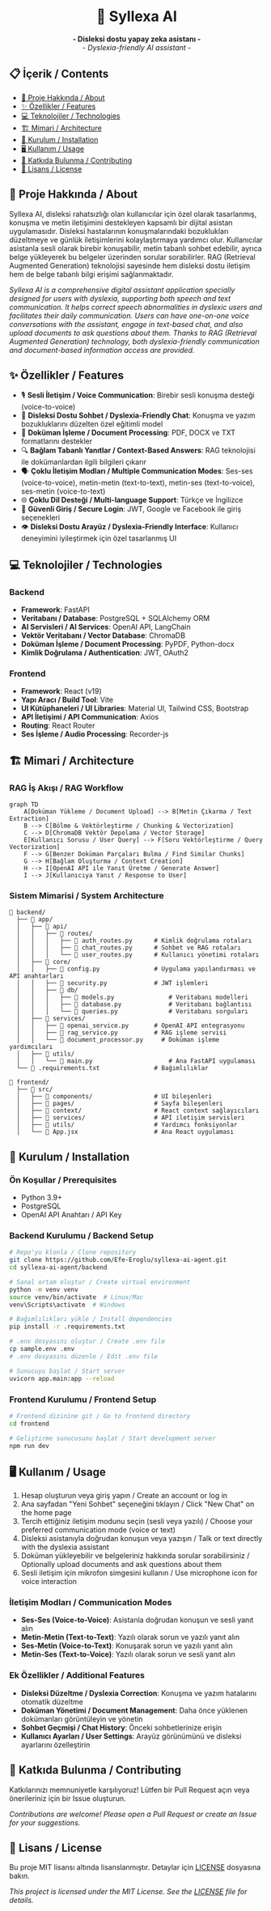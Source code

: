 <div align="center">
  <h1>🧠 Syllexa AI</h1>
  <p>
    <strong>- Disleksi dostu yapay zeka asistanı - </strong><br>
    <em>- Dyslexia-friendly AI assistant -</em>
  </p>
</div>

## 📋 İçerik / Contents

- [🚀 Proje Hakkında / About](#-proje-hakkında--about)
- [✨ Özellikler / Features](#-özellikler--features)
- [💻 Teknolojiler / Technologies](#-teknolojiler--technologies)
- [🏗️ Mimari / Architecture](#️-mimari--architecture)
- [🔧 Kurulum / Installation](#-kurulum--installation)
- [🖥️ Kullanım / Usage](#️-kullanım--usage)
- [👥 Katkıda Bulunma / Contributing](#-katkıda-bulunma--contributing)
- [📄 Lisans / License](#-lisans--license)

## 🚀 Proje Hakkında / About

Syllexa AI, disleksi rahatsızlığı olan kullanıcılar için özel olarak tasarlanmış, konuşma ve metin iletişimini destekleyen kapsamlı bir dijital asistan uygulamasıdır. Disleksi hastalarının konuşmalarındaki bozuklukları düzeltmeye ve günlük iletişimlerini kolaylaştırmaya yardımcı olur. Kullanıcılar asistanla sesli olarak birebir konuşabilir, metin tabanlı sohbet edebilir, ayrıca belge yükleyerek bu belgeler üzerinden sorular sorabilirler. RAG (Retrieval Augmented Generation) teknolojisi sayesinde hem disleksi dostu iletişim hem de belge tabanlı bilgi erişimi sağlanmaktadır.

*Syllexa AI is a comprehensive digital assistant application specially designed for users with dyslexia, supporting both speech and text communication. It helps correct speech abnormalities in dyslexic users and facilitates their daily communication. Users can have one-on-one voice conversations with the assistant, engage in text-based chat, and also upload documents to ask questions about them. Thanks to RAG (Retrieval Augmented Generation) technology, both dyslexia-friendly communication and document-based information access are provided.*

## ✨ Özellikler / Features

- 🎙️ **Sesli İletişim / Voice Communication**: Birebir sesli konuşma desteği (voice-to-voice)
- 💬 **Disleksi Dostu Sohbet / Dyslexia-Friendly Chat**: Konuşma ve yazım bozukluklarını düzelten özel eğitimli model
- 📑 **Doküman İşleme / Document Processing**: PDF, DOCX ve TXT formatlarını destekler
- 🔍 **Bağlam Tabanlı Yanıtlar / Context-Based Answers**: RAG teknolojisi ile dokümanlardan ilgili bilgileri çıkarır
- 🗣️ **Çoklu İletişim Modları / Multiple Communication Modes**: Ses-ses (voice-to-voice), metin-metin (text-to-text), metin-ses (text-to-voice), ses-metin (voice-to-text)
- 🌐 **Çoklu Dil Desteği / Multi-language Support**: Türkçe ve İngilizce
- 🔐 **Güvenli Giriş / Secure Login**: JWT, Google ve Facebook ile giriş seçenekleri
- 👁️ **Disleksi Dostu Arayüz / Dyslexia-Friendly Interface**: Kullanıcı deneyimini iyileştirmek için özel tasarlanmış UI

## 💻 Teknolojiler / Technologies

### Backend

- **Framework**: FastAPI
- **Veritabanı / Database**: PostgreSQL + SQLAlchemy ORM
- **AI Servisleri / AI Services**: OpenAI API, LangChain
- **Vektör Veritabanı / Vector Database**: ChromaDB
- **Doküman İşleme / Document Processing**: PyPDF, Python-docx
- **Kimlik Doğrulama / Authentication**: JWT, OAuth2

### Frontend

- **Framework**: React (v19)
- **Yapı Aracı / Build Tool**: Vite
- **UI Kütüphaneleri / UI Libraries**: Material UI, Tailwind CSS, Bootstrap
- **API İletişimi / API Communication**: Axios
- **Routing**: React Router
- **Ses İşleme / Audio Processing**: Recorder-js

## 🏗️ Mimari / Architecture

### RAG İş Akışı / RAG Workflow

```mermaid
graph TD
    A[Doküman Yükleme / Document Upload] --> B[Metin Çıkarma / Text Extraction]
    B --> C[Bölme & Vektörleştirme / Chunking & Vectorization]
    C --> D[ChromaDB Vektör Depolama / Vector Storage]
    E[Kullanıcı Sorusu / User Query] --> F[Soru Vektörleştirme / Query Vectorization]
    F --> G[Benzer Doküman Parçaları Bulma / Find Similar Chunks]
    G --> H[Bağlam Oluşturma / Context Creation]
    H --> I[OpenAI API ile Yanıt Üretme / Generate Answer]
    I --> J[Kullanıcıya Yanıt / Response to User]
```

### Sistem Mimarisi / System Architecture

```
📁 backend/
  ├── 📁 app/
  │   ├── 📁 api/
  │   │   ├── 📁 routes/
  │   │   │   ├── 📄 auth_routes.py      # Kimlik doğrulama rotaları
  │   │   │   ├── 📄 chat_routes.py      # Sohbet ve RAG rotaları
  │   │   │   └── 📄 user_routes.py      # Kullanıcı yönetimi rotaları
  │   ├── 📁 core/
  │   │   ├── 📄 config.py               # Uygulama yapılandırması ve API anahtarları
  │   │   ├── 📄 security.py             # JWT işlemleri
  │   │   ├── 📁 db/
  │   │   │   ├── 📄 models.py               # Veritabanı modelleri
  │   │   │   ├── 📄 database.py             # Veritabanı bağlantısı
  │   │   │   └── 📄 queries.py              # Veritabanı sorguları
  │   ├── 📁 services/
  │   │   ├── 📄 openai_service.py       # OpenAI API entegrasyonu
  │   │   ├── 📄 rag_service.py          # RAG işleme servisi
  │   │   └── 📄 document_processor.py     # Doküman işleme yardımcıları
  │   ├── 📁 utils/
  │   │   └── 📄 main.py                     # Ana FastAPI uygulaması
  └── 📄 .requirements.txt               # Bağımlılıklar

📁 frontend/
  ├── 📁 src/
  │   ├── 📁 components/                 # UI bileşenleri
  │   ├── 📁 pages/                      # Sayfa bileşenleri
  │   ├── 📁 context/                    # React context sağlayıcıları
  │   ├── 📁 services/                   # API iletişim servisleri
  │   ├── 📁 utils/                      # Yardımcı fonksiyonlar
  │   └── 📄 App.jsx                     # Ana React uygulaması
```

## 🔧 Kurulum / Installation

### Ön Koşullar / Prerequisites

- Python 3.9+
- PostgreSQL
- OpenAI API Anahtarı / API Key

### Backend Kurulumu / Backend Setup

```bash
# Repo'yu klonla / Clone repository
git clone https://github.com/Efe-Eroglu/syllexa-ai-agent.git
cd syllexa-ai-agent/backend

# Sanal ortam oluştur / Create virtual environment
python -m venv venv
source venv/bin/activate  # Linux/Mac
venv\Scripts\activate  # Windows

# Bağımlılıkları yükle / Install dependencies
pip install -r .requirements.txt

# .env dosyasını oluştur / Create .env file
cp sample.env .env
# .env dosyasını düzenle / Edit .env file

# Sunucuyu başlat / Start server
uvicorn app.main:app --reload
```

### Frontend Kurulumu / Frontend Setup

```bash
# Frontend dizinine git / Go to frontend directory
cd frontend

# Geliştirme sunucusunu başlat / Start development server
npm run dev
```

## 🖥️ Kullanım / Usage

1. Hesap oluşturun veya giriş yapın / Create an account or log in
2. Ana sayfadan "Yeni Sohbet" seçeneğini tıklayın / Click "New Chat" on the home page
3. Tercih ettiğiniz iletişim modunu seçin (sesli veya yazılı) / Choose your preferred communication mode (voice or text)
4. Disleksi asistanıyla doğrudan konuşun veya yazışın / Talk or text directly with the dyslexia assistant
5. Doküman yükleyebilir ve belgeleriniz hakkında sorular sorabilirsiniz / Optionally upload documents and ask questions about them
6. Sesli iletişim için mikrofon simgesini kullanın / Use microphone icon for voice interaction

### İletişim Modları / Communication Modes

- **Ses-Ses (Voice-to-Voice)**: Asistanla doğrudan konuşun ve sesli yanıt alın
- **Metin-Metin (Text-to-Text)**: Yazılı olarak sorun ve yazılı yanıt alın
- **Ses-Metin (Voice-to-Text)**: Konuşarak sorun ve yazılı yanıt alın
- **Metin-Ses (Text-to-Voice)**: Yazılı olarak sorun ve sesli yanıt alın

### Ek Özellikler / Additional Features

- **Disleksi Düzeltme / Dyslexia Correction**: Konuşma ve yazım hatalarını otomatik düzeltme
- **Doküman Yönetimi / Document Management**: Daha önce yüklenen dokümanları görüntüleyin ve yönetin
- **Sohbet Geçmişi / Chat History**: Önceki sohbetlerinize erişin
- **Kullanıcı Ayarları / User Settings**: Arayüz görünümünü ve disleksi ayarlarını özelleştirin

## 👥 Katkıda Bulunma / Contributing

Katkılarınızı memnuniyetle karşılıyoruz! Lütfen bir Pull Request açın veya önerileriniz için bir Issue oluşturun.

*Contributions are welcome! Please open a Pull Request or create an Issue for your suggestions.*

## 📄 Lisans / License

Bu proje MIT lisansı altında lisanslanmıştır. Detaylar için [LICENSE](LICENSE) dosyasına bakın.

*This project is licensed under the MIT License. See the [LICENSE](LICENSE) file for details.*



